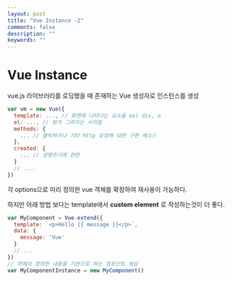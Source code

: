 ```yaml
---
layout: post
title: "Vue Instance -2"
comments: false
description: ""
keywords: ""
---
```



# Vue Instance

vue.js 라이브러리를 로딩했을 때 존재하는 Vue 생성자로 인스턴스를 생성

```javascript
var vm = new Vue({
  template: ..., // 화면에 나타나는 요소들 ex) div, a
  el: ..., // 뷰가 그려지는 시작점
  methods: {
    ... // 클릭하거나 기타 http 요청에 대한 구현 메소드
  },
  created: {
    ... // 생명주기에 관련
  }
  // ....
})
```

각 options으로 미리 정의한 vue 객체를 확장하여 재사용이 가능하다.

하지만 아래 방법 보다는 template에서 **custom element** 로 작성하는것이 더 좋다.

```javascript
var MyComponent = Vue.extend({
  template: `<p>Hello {{ message }}</p>`,
  data: {
    message: 'Vue'
  }
  // ...
})
// 위에서 정의한 내용을 기본으로 하는 컴포넌트 생성
var MyComponentInstance = new MyComponent()
```
